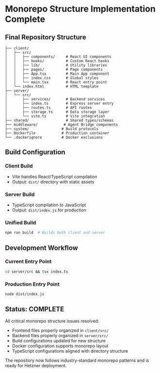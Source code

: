 # Monorepo Structure Implementation Complete

## Final Repository Structure

```
├── client/
│   ├── src/
│   │   ├── components/     # React UI components
│   │   ├── hooks/          # Custom React hooks
│   │   ├── lib/            # Utility libraries
│   │   ├── pages/          # Page components
│   │   ├── App.tsx         # Main App component
│   │   ├── index.css       # Global styles
│   │   └── main.tsx        # React entry point
│   └── index.html          # HTML template
├── server/
│   └── src/
│       ├── services/       # Backend services
│       ├── index.ts        # Express server entry
│       ├── routes.ts       # API routes
│       ├── storage.ts      # Data storage layer
│       └── vite.ts         # Vite integration
├── shared/                 # Shared types/schemas
├── middleware/            # Agent Bridge components
├── system/               # Build protocols
├── Dockerfile            # Production container
└── .dockerignore         # Docker exclusions
```

## Build Configuration

### Client Build
- Vite handles React/TypeScript compilation
- Output: `dist/` directory with static assets

### Server Build  
- TypeScript compilation to JavaScript
- Output: `dist/index.js` for production

### Unified Build
```bash
npm run build  # Builds both client and server
```

## Development Workflow

### Current Entry Point
```bash
cd server/src && tsx index.ts
```

### Production Entry Point
```bash
node dist/index.js
```

## Status: COMPLETE

All critical monorepo structure issues resolved:
- Frontend files properly organized in `client/src/`
- Backend files properly organized in `server/src/`
- Build configurations updated for new structure
- Docker configuration supports monorepo layout
- TypeScript configurations aligned with directory structure

The repository now follows industry-standard monorepo patterns and is ready for Hetzner deployment.